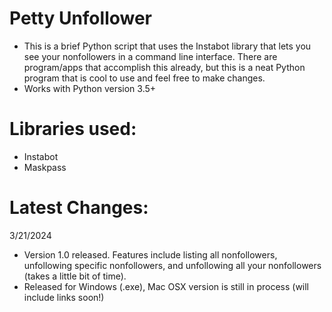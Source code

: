 # Petty Unfollower
- This is a brief Python script that uses the Instabot library that lets you see your nonfollowers in a command line interface. There are program/apps that accomplish this already, but this is a neat Python program that is cool to use and feel free to make changes. 
- Works with Python version 3.5+

# Libraries used:
- Instabot
- Maskpass

# Latest Changes:

3/21/2024
- Version 1.0 released. Features include listing all nonfollowers, unfollowing specific nonfollowers, and unfollowing all your nonfollowers (takes a little bit of time).
- Released for Windows (.exe), Mac OSX version is still in process (will include links soon!)
